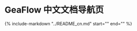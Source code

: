 # GeaFlow 中文文档导航页

{%
include-markdown "../README_cn.md"
start="<!--intro-start-->"
end="<!--intro-end-->"
%}

